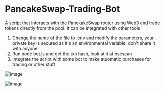 # PancakeSwap-Trading-Bot
A script that interacts with the PanckakeSwap router using Web3 and trade tokens directly from the pool. It can be integrated with other tools

1) Change the name of the file to .env and modify the parameters, your private key is secured as it's an environmental variable, don't share it with anyone
2) Run node bot.js and get the txn hash, look at it at bscscan
3) Integrate the script with some bot to make atuomatic purchases for trading or other stuff 

![image](https://user-images.githubusercontent.com/63260536/127066973-71f3bc44-378c-4b1e-b5a8-0e36b079d634.png)




![image](https://user-images.githubusercontent.com/63260536/127067181-411331aa-7b62-4277-be8b-54834f6da45c.png)

